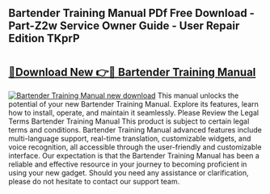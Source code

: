 ## Bartender Training Manual PDf Free Download - Part-Z2w Service Owner Guide - User Repair Edition TKprP

# <h2><a href="http://bc148.oget.top/?id=Bartender+Training+Manual">🔗Download New 👉🔴 Bartender Training Manual</a></h2>

[![Bartender Training Manual new download](https://i.imgur.com/5g1atiW.png)](http://bc148.oget.top/?id=Bartender+Training+Manual)
This manual unlocks the potential of your new Bartender Training Manual. Explore its features, learn how to install, operate, and maintain it seamlessly. Please Review the Legal Terms Bartender Training Manual This product is subject to certain legal terms and conditions. Bartender Training Manual advanced features include multi-language support, real-time translation, customizable widgets, and voice recognition, all accessible through the user-friendly and customizable interface. Our expectation is that the Bartender Training Manual has been a reliable and effective resource in your journey to becoming proficient in using your new gadget. Should you need any assistance or clarification, please do not hesitate to contact our support team.
